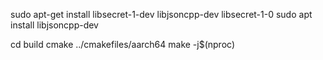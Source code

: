sudo apt-get install libsecret-1-dev libjsoncpp-dev libsecret-1-0
sudo apt install libjsoncpp-dev

cd build
cmake ../cmakefiles/aarch64
make -j$(nproc)